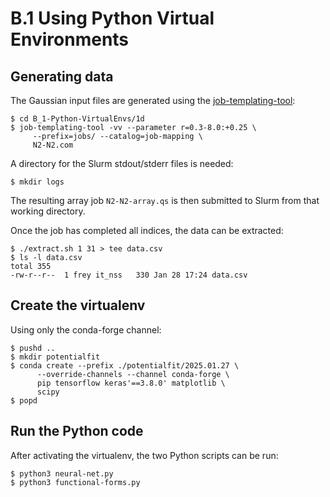 # B.1 Using Python Virtual Environments

## Generating data

The Gaussian input files are generated using the [job-templating-tool](https://github.com/jtfrey/job-templating-tool):

```
$ cd B_1-Python-VirtualEnvs/1d
$ job-templating-tool -vv --parameter r=0.3-8.0:+0.25 \
     --prefix=jobs/ --catalog=job-mapping \
     N2-N2.com
```

A directory for the Slurm stdout/stderr files is needed:

```
$ mkdir logs
```

The resulting array job `N2-N2-array.qs` is then submitted to Slurm from that working directory.

Once the job has completed all indices, the data can be extracted:

```
$ ./extract.sh 1 31 > tee data.csv
$ ls -l data.csv
total 355
-rw-r--r--  1 frey it_nss   330 Jan 28 17:24 data.csv
```

## Create the virtualenv

Using only the conda-forge channel:

```
$ pushd ..
$ mkdir potentialfit
$ conda create --prefix ./potentialfit/2025.01.27 \
      --override-channels --channel conda-forge \
      pip tensorflow keras'==3.8.0' matplotlib \
      scipy
$ popd
```

## Run the Python code

After activating the virtualenv, the two Python scripts can be run:

```
$ python3 neural-net.py
$ python3 functional-forms.py
```
